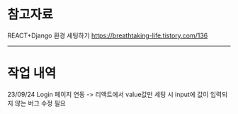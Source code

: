 # 참고자료

REACT+Django 환경 세팅하기
https://breathtaking-life.tistory.com/136

-------------------------------------------------------
# 작업 내역

23/09/24 Login 페이지 연동
  -> 리액트에서 value값만 세팅 시 input에 값이 입력되지 않는 버그 수정 필요